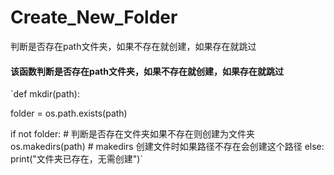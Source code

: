 # Create_New_Folder
判断是否存在path文件夹，如果不存在就创建，如果存在就跳过



#### 该函数判断是否存在path文件夹，如果不存在就创建，如果存在就跳过

`def mkdir(path):

folder = os.path.exists(path)

if not folder:                   # 判断是否存在文件夹如果不存在则创建为文件夹
	os.makedirs(path)            # makedirs 创建文件时如果路径不存在会创建这个路径
else:
	print("文件夹已存在，无需创建")`
